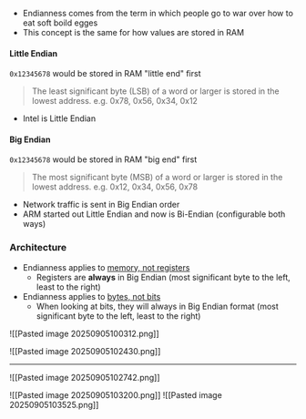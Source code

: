 
- Endianness comes from the term in which people go to war over how to eat soft boild egges
- This concept is the same for how values are stored in RAM

#### Little Endian 

`0x12345678` would be stored in RAM "little end" first

> The least significant byte (LSB) of a word or larger is stored in the lowest address.
> e.g. 0x78, 0x56, 0x34, 0x12

- Intel is Little Endian
#### Big Endian

`0x12345678` would be stored in RAM "big end" first

> The most significant byte (MSB) of a word or larger is stored in the lowest address.
> e.g. 0x12, 0x34, 0x56, 0x78

- Network traffic is sent in Big Endian order
- ARM started out Little Endian and now is Bi-Endian (configurable both ways)

### Architecture

- Endianness applies to   <u>memory, not registers</u>
	-  Registers are **always** in Big Endian (most significant byte to the left, least to the right)
- Endianness applies to  <u>bytes, not bits</u>
	- When looking at bits, they will always in Big Endian format (most significant byte to the left, least to the right)

![[Pasted image 20250905100312.png]]

![[Pasted image 20250905102430.png]]

---

![[Pasted image 20250905102742.png]]

![[Pasted image 20250905103200.png]]
![[Pasted image 20250905103525.png]]
